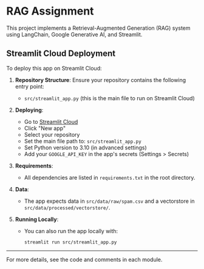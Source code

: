 # RAG Assignment

This project implements a Retrieval-Augmented Generation (RAG) system using LangChain, Google Generative AI, and Streamlit.

## Streamlit Cloud Deployment

To deploy this app on Streamlit Cloud:

1. **Repository Structure**: Ensure your repository contains the following entry point:
   - `src/streamlit_app.py` (this is the main file to run on Streamlit Cloud)

2. **Deploying**:
   - Go to [Streamlit Cloud](https://share.streamlit.io)
   - Click "New app"
   - Select your repository
   - Set the main file path to: `src/streamlit_app.py`
   - Set Python version to 3.10 (in advanced settings)
   - Add your `GOOGLE_API_KEY` in the app's secrets (Settings > Secrets)

3. **Requirements**:
   - All dependencies are listed in `requirements.txt` in the root directory.

4. **Data**:
   - The app expects data in `src/data/raw/spam.csv` and a vectorstore in `src/data/processed/vectorstore/`.

5. **Running Locally**:
   - You can also run the app locally with:
     ```bash
     streamlit run src/streamlit_app.py
     ```

---

For more details, see the code and comments in each module. 